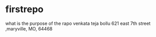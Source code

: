 # firstrepo
what is the purpose of the rapo
venkata teja bollu 621 east 7th street ,maryville, MO, 64468
